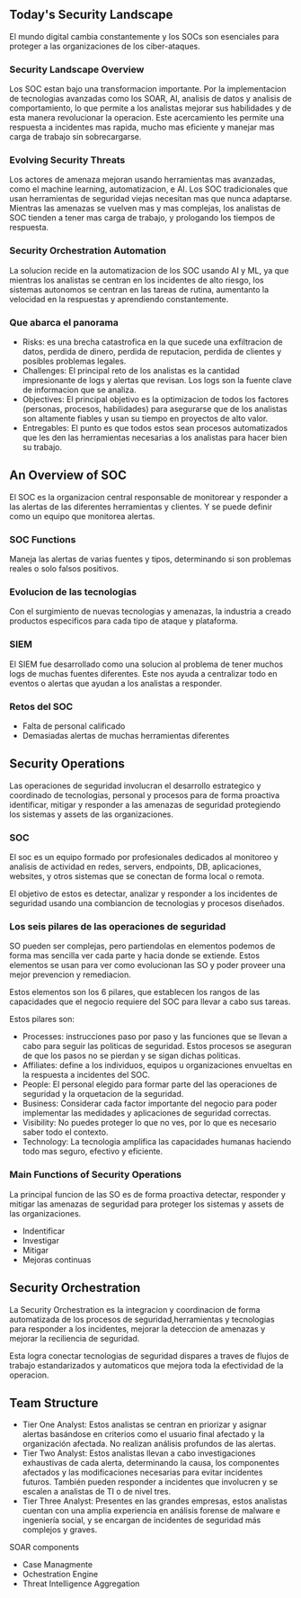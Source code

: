 ## Today's Security Landscape

El mundo digital cambia constantemente  y los SOCs son esenciales para proteger a las organizaciones de los ciber-ataques. 

### Security Landscape Overview

Los SOC estan bajo una transformacion importante. Por la implementacion de tecnologias avanzadas como los SOAR, AI, analisis de datos y analisis de comportamiento, lo que permite a los analistas mejorar sus habilidades y de esta manera revolucionar la operacion. Este acercamiento les permite una respuesta a incidentes mas rapida, mucho mas eficiente y manejar mas carga de trabajo sin sobrecargarse. 

### Evolving Security Threats

Los actores de amenaza mejoran usando herramientas mas avanzadas, como el machine learning, automatizacion, e AI. Los SOC tradicionales que usan herramientas de seguridad viejas necesitan mas que nunca adaptarse. Mientras las amenazas se vuelven mas y mas complejas, los analistas de SOC tienden a tener mas carga de trabajo, y prologando los tiempos de respuesta. 

### Security Orchestration Automation

La solucion recide en la automatizacion de los SOC usando AI y ML, ya que mientras los analistas se centran en los incidentes de alto riesgo, los sistemas autonomos se centran en las tareas de rutina, aumentanto la velocidad en la respuestas y aprendiendo constantemente. 

### Que abarca el panorama

* Risks: es una brecha catastrofica en la que sucede una exfiltracion de datos, perdida de dinero, perdida de reputacion, perdida de clientes y posibles problemas legales. 
* Challenges: El principal reto de los analistas es la cantidad impresionante de logs y alertas que revisan. Los logs son la fuente clave de informacion que se analiza. 
* Objectives: El principal objetivo es la optimizacion de todos los factores (personas, procesos, habilidades) para asegurarse que de los analistas son altamente fiables y usan su tiempo en proyectos de alto valor. 
* Entregables: El punto es que todos estos sean procesos automatizados que les den las herramientas necesarias a los analistas para hacer bien su trabajo. 

## An Overview of SOC

El SOC es la organizacion central responsable de monitorear y responder a las alertas de las diferentes herramientas y clientes. Y se puede definir como un equipo que monitorea alertas. 

### SOC Functions

Maneja las alertas de varias fuentes y tipos, determinando si son problemas reales o solo falsos positivos. 

### Evolucion de las tecnologias

Con el surgimiento de nuevas tecnologias y amenazas, la industria a creado productos especificos para cada tipo de ataque y plataforma. 

### SIEM

El SIEM fue desarrollado como una solucion al problema de tener muchos logs de muchas fuentes diferentes. Este nos ayuda a centralizar todo en eventos o alertas que ayudan a los analistas a responder. 

### Retos del SOC

* Falta de personal calificado
* Demasiadas alertas de muchas herramientas diferentes

## Security Operations

Las operaciones de seguridad involucran el desarrollo estrategico y coordinado de tecnologias, personal y procesos para de forma proactiva identificar, mitigar y responder a las amenazas de seguridad protegiendo los sistemas y assets de las organizaciones. 

### SOC

El soc es un equipo formado por profesionales dedicados al monitoreo y analisis de actividad en redes, servers, endpoints, DB, aplicaciones, websites, y otros sistemas que se conectan de forma local o remota. 

El objetivo de estos es detectar, analizar y responder a los incidentes de seguridad usando una combiancion de tecnologias y procesos diseñados. 

### Los seis pilares de las operaciones de seguridad

SO pueden ser complejas, pero partiendolas en elementos podemos de forma mas sencilla ver cada parte y hacia donde se extiende. Estos elementos se usan para ver como evolucionan las SO y poder proveer una mejor prevencion y remediacion. 

Estos elementos son los 6 pilares, que establecen los rangos de las capacidades que el negocio requiere del SOC para llevar a cabo sus tareas. 

Estos pilares son: 

* Processes: instrucciones paso por paso y las funciones que se llevan a cabo para seguir las politicas de seguridad. Estos procesos se aseguran de que los pasos no se pierdan y se sigan dichas politicas.
* Affiliates: define a los individuos, equipos u organizaciones envueltas en la respuesta a incidentes del SOC. 
* People: El personal elegido para formar parte del las operaciones de seguridad y la orquetacion de la seguridad. 
* Business: Considerar cada factor importante del negocio para poder implementar las medidades y aplicaciones de seguridad correctas. 
* Visibility: No puedes proteger lo que no ves, por lo que es necesario saber todo el contexto. 
* Technology: La tecnologia amplifica las capacidades humanas haciendo todo mas seguro, efectivo y eficiente. 

### Main Functions of Security Operations

La principal funcion de las SO es de forma proactiva detectar, responder y mitigar las amenazas de seguridad para proteger los sistemas y assets de las organizaciones. 

* Indentificar
* Investigar
* Mitigar
* Mejoras continuas

## Security Orchestration

La Security Orchestration es la integracion y coordinacion de forma automatizada de los procesos de seguridad,herramientas y tecnologias para responder a los incidentes, mejorar la deteccion de amenazas y mejorar la reciliencia de seguridad. 

Esta logra conectar tecnologias de seguridad dispares a traves de flujos de trabajo estandarizados y automaticos que mejora toda la efectividad de la operacion. 

## Team Structure

* Tier One Analyst: Estos analistas se centran en priorizar y asignar alertas basándose en criterios como el usuario final afectado y la organización afectada. No realizan análisis profundos de las alertas.
* Tier Two Analyst: Estos analistas llevan a cabo investigaciones exhaustivas de cada alerta, determinando la causa, los componentes afectados y las modificaciones necesarias para evitar incidentes futuros. También pueden responder a incidentes que involucren y se escalen a analistas de TI o de nivel tres.
* Tier Three Analyst: Presentes en las grandes empresas, estos analistas cuentan con una amplia experiencia en análisis forense de malware e ingeniería social, y se encargan de incidentes de seguridad más complejos y graves.


SOAR components

* Case Managmente
* Ochestration Engine
* Threat Intelligence Aggregation




